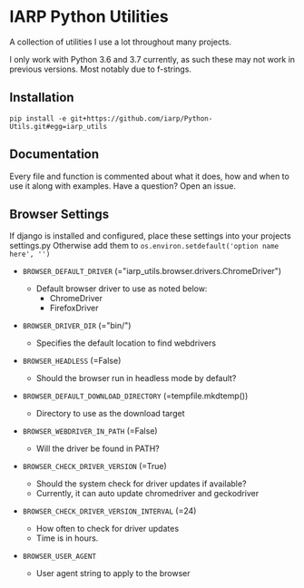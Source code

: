 # IARP Python Utilities

A collection of utilities I use a lot throughout many projects.

I only work with Python 3.6 and 3.7 currently, as such these may not work in
previous versions. Most notably due to f-strings.

## Installation

    pip install -e git+https://github.com/iarp/Python-Utils.git#egg=iarp_utils

## Documentation

Every file and function is commented about what it does, how and when to use
it along with examples. Have a question? Open an issue.


## Browser Settings

If django is installed and configured, place these settings into your projects settings.py
Otherwise add them to `os.environ.setdefault('option name here', '')`

* `BROWSER_DEFAULT_DRIVER` (="iarp_utils.browser.drivers.ChromeDriver")
  * Default browser driver to use as noted below:
    * ChromeDriver
    * FirefoxDriver

* `BROWSER_DRIVER_DIR` (="bin/")
  * Specifies the default location to find webdrivers

* `BROWSER_HEADLESS` (=False)
  * Should the browser run in headless mode by default?

* `BROWSER_DEFAULT_DOWNLOAD_DIRECTORY` (=tempfile.mkdtemp())
  * Directory to use as the download target

* `BROWSER_WEBDRIVER_IN_PATH` (=False)
  * Will the driver be found in PATH?

* `BROWSER_CHECK_DRIVER_VERSION` (=True)
  * Should the system check for driver updates if available?
  * Currently, it can auto update chromedriver and geckodriver

* `BROWSER_CHECK_DRIVER_VERSION_INTERVAL` (=24)
  * How often to check for driver updates
  * Time is in hours.

* `BROWSER_USER_AGENT`
  * User agent string to apply to the browser
